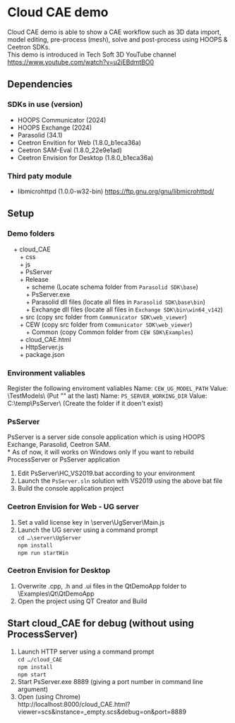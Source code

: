 # Cloud CAE demo
Cloud CAE demo is able to show a CAE workflow such as 3D data import, model editing, pre-process (mesh), solve and post-process using HOOPS & Ceetron SDKs.  
This demo is introduced in Tech Soft 3D YouTube channel<br>
https://www.youtube.com/watch?v=u2jEBdmtBO0

## Dependencies
### SDKs in use (version)
- HOOPS Communicator (2024)
- HOOPS Exchange (2024)
- Parasolid (34.1)
- Ceetron Envition for Web (1.8.0_b1eca36a)
- Ceetron SAM-Eval (1.8.0_22e9e1ad)
- Ceetron Envision for Desktop (1.8.0_b1eca36a)

### Third paty module
- libmicrohttpd (1.0.0-w32-bin)
  https://ftp.gnu.org/gnu/libmicrohttpd/

## Setup
### Demo folders
&emsp;+ cloud_CAE<br>
&emsp;&emsp;+ css<br>
&emsp;&emsp;+ js<br>
&emsp;&emsp;+ PsServer<br>
&emsp;&emsp;+ Release<br>
&emsp;&emsp;&emsp;+ scheme (Locate schema folder from `Parasolid SDK\base`)<br>
&emsp;&emsp;&emsp;+ PsServer.exe<br>
&emsp;&emsp;&emsp;+ Parasolid dll files (locate all files in `Parasolid SDK\base\bin`)<br>
&emsp;&emsp;&emsp;+ Exchange dll files (locate all files in `Exchange SDK\bin\win64_v142`)<br>
&emsp;&emsp;+ src (copy src folder from `Communicator SDK\web_viewer`)<br>
&emsp;&emsp;+ CEW (copy src folder from `Communicator SDK\web_viewer`)<br>
&emsp;&emsp;&emsp;+ Common (copy Common folder from `CEW SDK\Examples`)<br>
&emsp;&emsp;+ cloud_CAE.html<br>
&emsp;&emsp;+ HttpServer.js<br>
&emsp;&emsp;+ package.json<br>

### Environment valiables
Register the following enviroment valiables
    Name: `CEW_UG_MODEL_PATH`       Value: <Envision Web SDK>\TestModels\ (Put "\" at the last)
    Name: `PS_SERVER_WORKING_DIR`   Value: C:\temp\PsServer\ (Create the folder if it doen't exist)

### PsServer
PsServer is a server side console application which is using HOOPS Exchange, Parasolid, Ceetron SAM. <br>
\* As of now, it will works on Windows only
If you want to rebuild ProcessServer or PsServer application<br>
1. Edit PsServer\HC_VS2019.bat according to your environment
2. Launch the `PsServer.sln` solution with VS2019 using the above bat file
3. Build the console application project

### Ceetron Envision for Web - UG server
1. Set a valid license key in <Envision Web SDK>\server\UgServer\Main.js
2. Launch the UG server using a command prompt<br>
    `cd …\server\UgServer`<br>
    `npm install`<br>
    `npm run startWin`<br>

### Ceetron Envision for Desktop
1. Overwrite .cpp, .h and .ui files in the QtDemoApp folder to <Envision Desktop SDK>\Examples\Qt\QtDemoApp
2. Open the project using QT Creator and Build 

## Start cloud_CAE for debug (without using ProcessServer)
1. Launch HTTP server using a command prompt<br>
    `cd …/cloud_CAE`<br>
    `npm install`<br>
    `npm start`<br>
2. Start PsServer.exe 8889 (giving a port number in command line argument)
3. Open (using Chrome)<br>
    http://localhost:8000/cloud_CAE.html?viewer=scs&instance=_empty.scs&debug=on&port=8889

